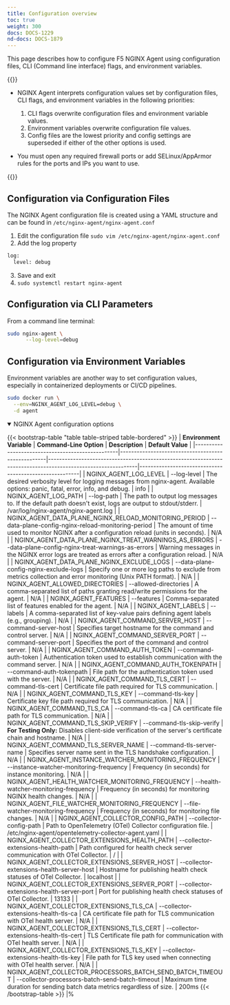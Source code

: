 ```yaml
---
title: Configuration overview
toc: true
weight: 300
docs: DOCS-1229
nd-docs: DOCS-1879
---
```


This page describes how to configure F5 NGINX Agent using configuration files, CLI (Command line interface) flags, and environment variables.

{{<note>}}

- NGINX Agent interprets configuration values set by configuration files, CLI flags, and environment variables in the following priorities:

  1. CLI flags overwrite configuration files and environment variable values.
  2. Environment variables overwrite configuration file values.
  3. Config files are the lowest priority and config settings are superseded if either of the other options is used.

- You must open any required firewall ports or add SELinux/AppArmor rules for the ports and IPs you want to use.

{{</note>}}

## Configuration via Configuration Files 

The NGINX Agent configuration file is created using a YAML structure and can be found in `/etc/nginx-agent/nginx-agent.conf`

1. Edit the configuration file `sudo vim /etc/nginx-agent/nginx-agent.conf`
2. Add the log property 
```bash
log:
  level: debug 
```
3. Save and exit 
4. `sudo systemctl restart nginx-agent`

## Configuration via CLI Parameters

From a command line terminal: 
```bash
sudo nginx-agent \
      --log-level=debug
```

## Configuration via Environment Variables
Environment variables are another way to set configuration values, especially in containerized deployments or CI/CD pipelines. 

```bash
sudo docker run \
  --env=NGINX_AGENT_LOG_LEVEL=debug \
  -d agent
```

<details open="true">
<summary>NGINX Agent configuration options</summary>

{{< bootstrap-table "table table-striped table-bordered" >}}
| **Environment Variable**                         | **Command-Line Option**                             | **Description**                                                                                              | **Default Value**                                      |
|--------------------------------------------------|---------------------------------------------------|--------------------------------------------------------------------------------------------------------------|--------------------------------------------------------|
| NGINX_AGENT_LOG_LEVEL                          | --log-level                                      | The desired verbosity level for logging messages from nginx-agent. Available options: panic, fatal, error, info, and debug.       | info                                                |
| NGINX_AGENT_LOG_PATH                           | --log-path                                       | The path to output log messages to. If the default path doesn't exist, logs are output to stdout/stderr.     | /var/log/nginx-agent/nginx-agent.log                |
| NGINX_AGENT_DATA_PLANE_NGINX_RELOAD_MONITORING_PERIOD | --data-plane-config-nginx-reload-monitoring-period                                           | The amount of time used to monitor NGINX after a configuration reload (units in seconds).                     | N/A                                                    |
| NGINX_AGENT_DATA_PLANE_NGINX_TREAT_WARNINGS_AS_ERRORS | --data-plane-config-nginx-treat-warnings-as-errors | Warning messages in the NGINX error logs are treated as errors after a configuration reload.                  | N/A                                                    |
| NGINX_AGENT_DATA_PLANE_NGINX_EXCLUDE_LOGS      | --data-plane-config-nginx-exclude-logs          | Specify one or more log paths to exclude from metrics collection and error monitoring (Unix PATH format).      | N/A                                                    |
| NGINX_AGENT_ALLOWED_DIRECTORIES               | --allowed-directories                           | A comma-separated list of paths granting read/write permissions for the agent.                                | N/A                                                    |
| NGINX_AGENT_FEATURES                          | --features                                      | Comma-separated list of features enabled for the agent.                                                      | N/A                                                    |
| NGINX_AGENT_LABELS                            | --labels                                        | A comma-separated list of key-value pairs defining agent labels (e.g., grouping).                            | N/A                                                    |
| NGINX_AGENT_COMMAND_SERVER_HOST               | --command-server-host                           | Specifies target hostname for the command and control server.                                                | N/A                                                    |
| NGINX_AGENT_COMMAND_SERVER_PORT               | --command-server-port                           | Specifies the port of the command and control server.                                                        | N/A                                                    |
| NGINX_AGENT_COMMAND_AUTH_TOKEN                | --command-auth-token                            | Authentication token used to establish communication with the command server.                                | N/A                                                    |
| NGINX_AGENT_COMMAND_AUTH_TOKENPATH            | --command-auth-tokenpath                        | File path for the authentication token used with the server.                                                 | N/A                                                    |
| NGINX_AGENT_COMMAND_TLS_CERT                  | --command-tls-cert                              | Certificate file path required for TLS communication.                                                        | N/A                                                    |
| NGINX_AGENT_COMMAND_TLS_KEY                   | --command-tls-key                               | Certificate key file path required for TLS communication.                                                    | N/A                                                    |
| NGINX_AGENT_COMMAND_TLS_CA                    | --command-tls-ca                                | CA certificate file path for TLS communication.                                                              | N/A                                                    |
| NGINX_AGENT_COMMAND_TLS_SKIP_VERIFY           | --command-tls-skip-verify                       | **For Testing Only:** Disables client-side verification of the server's certificate chain and hostname.       | N/A                                                    |
| NGINX_AGENT_COMMAND_TLS_SERVER_NAME           | --command-tls-server-name                       | Specifies server name sent in the TLS handshake configuration.                                               | N/A                                                    |
| NGINX_AGENT_INSTANCE_WATCHER_MONITORING_FREQUENCY | --instance-watcher-monitoring-frequency         | Frequency (in seconds) for instance monitoring.                                                              | N/A                                                    |
| NGINX_AGENT_HEALTH_WATCHER_MONITORING_FREQUENCY   | --health-watcher-monitoring-frequency           | Frequency (in seconds) for monitoring NGINX health changes.                                                  | N/A                                                    |
| NGINX_AGENT_FILE_WATCHER_MONITORING_FREQUENCY     | --file-watcher-monitoring-frequency             | Frequency (in seconds) for monitoring file changes.                                                          | N/A                                                    |
| NGINX_AGENT_COLLECTOR_CONFIG_PATH             | --collector-config-path                         | Path to OpenTelemetry (OTel) Collector configuration file.                                                   | /etc/nginx-agent/opentelemetry-collector-agent.yaml  |
| NGINX_AGENT_COLLECTOR_EXTENSIONS_HEALTH_PATH  | --collector-extensions-health-path              | Path configured for health check server communication with OTel Collector.                                   | /                                                    |
| NGINX_AGENT_COLLECTOR_EXTENSIONS_SERVER_HOST  | --collector-extensions-health-server-host       | Hostname for publishing health check statuses of OTel Collector.                                             | localhost                                            |
| NGINX_AGENT_COLLECTOR_EXTENSIONS_SERVER_PORT  | --collector-extensions-health-server-port       | Port for publishing health check statuses of OTel Collector.                                                 | 13133                                                |
| NGINX_AGENT_COLLECTOR_EXTENSIONS_TLS_CA       | --collector-extensions-health-tls-ca            | CA certificate file path for TLS communication with OTel health server.                                      | N/A                                                    |
| NGINX_AGENT_COLLECTOR_EXTENSIONS_TLS_CERT     | --collector-extensions-health-tls-cert          | TLS Certificate file path for communication with OTel health server.                                         | N/A                                                    |
| NGINX_AGENT_COLLECTOR_EXTENSIONS_TLS_KEY      | --collector-extensions-health-tls-key           | File path for TLS key used when connecting with OTel health server.                                           | N/A                                                    |
| NGINX_AGENT_COLLECTOR_PROCESSORS_BATCH_SEND_BATCH_TIMEOUT    | --collector-processors-batch-send-batch-timeout                                               | Maximum time duration for sending batch data metrics regardless of size.                                      | 200ms
{{< /bootstrap-table >}}                             |%
</details>
